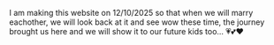 I am making this website on 12/10/2025 so that when we will marry eachother, we will look back at it and see wow these time, the journey brought us here and we will show it to our future kids too... 💗💕❤️
